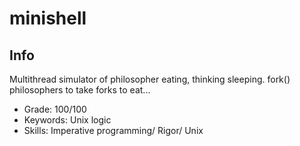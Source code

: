 # minishell

## Info

Multithread simulator of philosopher eating, thinking sleeping. fork() philosophers to take forks to eat...

- Grade: 100/100
- Keywords: Unix logic
- Skills: Imperative programming/ Rigor/ Unix
